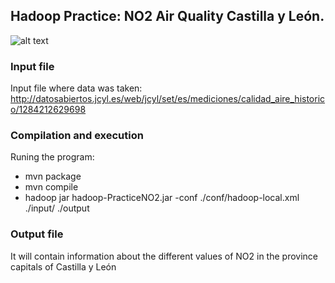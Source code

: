 ## Hadoop Practice: NO2 Air Quality Castilla y León.
![alt text](https://intellitech.pro/wp-content/uploads/2016/12/hadoop-300x293.png)

### Input file
Input file where data was taken: http://datosabiertos.jcyl.es/web/jcyl/set/es/mediciones/calidad_aire_historico/1284212629698

### Compilation and execution
Runing the program: 
  - mvn package
  - mvn compile
  - hadoop jar hadoop-PracticeNO2.jar -conf ./conf/hadoop-local.xml ./input/ ./output
  
### Output file
It will contain information about the different values of NO2 in the province capitals of Castilla y León
